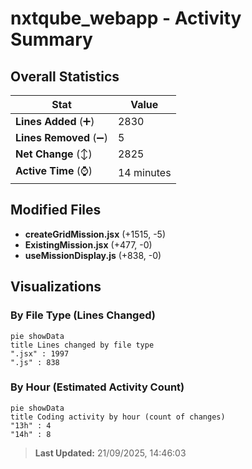 # nxtqube_webapp - Activity Summary 

## Overall Statistics

| Stat                   | Value                                                             |
| ---------------------- | ----------------------------------------------------------------- |
| **Lines Added** (➕)   | 2830                                          |
| **Lines Removed** (➖) | 5                                        |
| **Net Change** (↕)    | 2825                |
| **Active Time** (⌚)   | 14 minutes |


## Modified Files
- **createGridMission.jsx** (+1515, -5)
- **ExistingMission.jsx** (+477, -0)
- **useMissionDisplay.js** (+838, -0)

## Visualizations

### By File Type (Lines Changed)

```mermaid
pie showData
title Lines changed by file type
".jsx" : 1997
".js" : 838
```

### By Hour (Estimated Activity Count)

```mermaid
pie showData
title Coding activity by hour (count of changes)
"13h" : 4
"14h" : 8
```


> **Last Updated:** 21/09/2025, 14:46:03